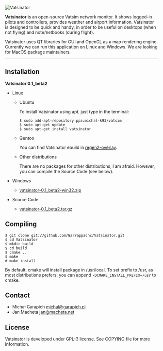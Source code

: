 ![Vatsinator](https://github.com/Garrappachc/Vatsinator/blob/static/images/header.jpg?raw=true)

**Vatsinator** is an open-source Vatsim network monitor. It shows logged-in pilots and controllers, provides weather and airport information. Vatsinator is designed to be quick and handy, in order to be useful on desktops (when not flying) and note/netbooks (during flight).

Vatsinator uses QT libraries for GUI and OpenGL as a map rendering engine. Currently we can run this application on Linux and Windows. We are looking for MacOS package maintainers.

---

## Installation

**Vatsinator 0.1_beta2**

- Linux
	- Ubuntu
		
		To install Vatsinator using apt, just type in the terminal:
		
		```
		$ sudo add-apt-repository ppa:michal-k93/vatsim
		$ sudo apt-get update
		$ sudo apt-get install vatsinator
		```
		
	- Gentoo
		
		You can find Vatsinator ebuild in [regen2-overlay](https://github.com/regen2/regen2-overlay/tree/master/net-misc/vatsinator).
	
	- Other distributions
		
		There are no packages for other distributions, I am afraid. However, you can compile the Source Code (see below).
	
- Windows
	- [vatsinator-0.1_beta2-win32.zip](https://github.com/downloads/Garrappachc/Vatsinator/vatsinator-0.1_beta2-win32.zip)
	
- Source Code
	- [vatsinator-0.1_beta2.tar.gz](https://github.com/downloads/Garrappachc/Vatsinator/vatsinator-0.1_beta2.tar.gz)
	

## Compiling

```
$ git clone git://github.com/Garrappachc/Vatsinator.git
$ cd Vatsinator
$ mkdir build
$ cd build
$ cmake ..
$ make
# make install
```

By default, cmake will install package in /usr/local. To set prefix to /usr, as most distributions prefers, you can append `-DCMAKE_INSTALL_PREFIX=/usr` to cmake.

## Contact
- Michał Garapich michal@garapich.pl
- Jan Macheta jan@macheta.net

## License
Vatsinator is developed under GPL-3 license. See COPYING file for more information.
